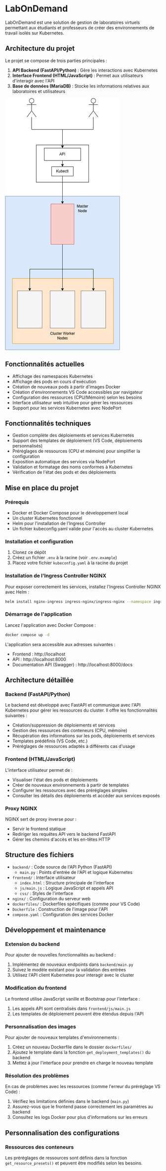 # LabOnDemand

LabOnDemand est une solution de gestion de laboratoires virtuels permettant aux étudiants et professeurs de créer des environnements de travail isolés sur Kubernetes.

## Architecture du projet

Le projet se compose de trois parties principales :

1. **API Backend (FastAPI/Python)** : Gère les interactions avec Kubernetes
2. **Interface Frontend (HTML/JavaScript)** : Permet aux utilisateurs d'interagir avec l'API
3. **Base de données (MariaDB)** : Stocke les informations relatives aux laboratoires et utilisateurs

![Diagramme](Diagrammes/Diagramme-API.drawio.png)

## Fonctionnalités actuelles

- Affichage des namespaces Kubernetes
- Affichage des pods en cours d'exécution
- Création de nouveaux pods à partir d'images Docker
- Création d'environnements VS Code accessibles par navigateur
- Configuration des ressources (CPU/Mémoire) selon les besoins
- Interface utilisateur web intuitive pour gérer les ressources
- Support pour les services Kubernetes avec NodePort

## Fonctionnalités techniques

- Gestion complète des déploiements et services Kubernetes
- Support des templates de déploiement (VS Code, déploiements personnalisés)
- Préréglages de ressources (CPU et mémoire) pour simplifier la configuration
- Exposition automatique des services via NodePort
- Validation et formatage des noms conformes à Kubernetes
- Vérification de l'état des pods et des déploiements

## Mise en place du projet

### Prérequis

- Docker et Docker Compose pour le développement local
- Un cluster Kubernetes fonctionnel
- Helm pour l'installation de l'Ingress Controller
- Un fichier kubeconfig.yaml valide pour l'accès au cluster Kubernetes

### Installation et configuration

1. Clonez ce dépôt
2. Créez un fichier `.env` à la racine (voir `.env.example`)
3. Placez votre fichier `kubeconfig.yaml` à la racine du projet

### Installation de l'Ingress Controller NGINX

Pour exposer correctement les services, installez l'Ingress Controller NGINX avec Helm :

```bash
helm install nginx-ingress ingress-nginx/ingress-nginx --namespace ingress-nginx --create-namespace
```

### Démarrage de l'application

Lancez l'application avec Docker Compose :

```bash
docker compose up -d
```

L'application sera accessible aux adresses suivantes :
- Frontend : http://localhost
- API : http://localhost:8000
- Documentation API (Swagger) : http://localhost:8000/docs

## Architecture détaillée

### Backend (FastAPI/Python)

Le backend est développé avec FastAPI et communique avec l'API Kubernetes pour gérer les ressources du cluster. Il offre les fonctionnalités suivantes :

- Création/suppression de déploiements et services
- Gestion des ressources des conteneurs (CPU, mémoire)
- Récupération des informations sur les pods, déploiements et services
- Templates prédéfinis (VS Code, etc.)
- Préréglages de ressources adaptés à différents cas d'usage

### Frontend (HTML/JavaScript)

L'interface utilisateur permet de :

- Visualiser l'état des pods et déploiements
- Créer de nouveaux environnements à partir de templates
- Configurer les ressources avec des préréglages simples
- Consulter les détails des déploiements et accéder aux services exposés

### Proxy NGINX

NGINX sert de proxy inverse pour :
- Servir le frontend statique
- Rediriger les requêtes API vers le backend FastAPI
- Gérer les chemins d'accès et les en-têtes HTTP

## Structure des fichiers

- `backend/` : Code source de l'API Python (FastAPI)
  - `main.py` : Points d'entrée de l'API et logique Kubernetes
- `frontend/` : Interface utilisateur
  - `index.html` : Structure principale de l'interface
  - `js/main.js` : Logique JavaScript et appels API
  - `css/` : Styles de l'interface
- `nginx/` : Configuration du serveur web
- `dockerfiles/` : Dockerfiles spécifiques (comme pour VS Code)
- `Dockerfile` : Construction de l'image pour l'API
- `compose.yaml` : Configuration des services Docker

## Développement et maintenance

### Extension du backend

Pour ajouter de nouvelles fonctionnalités au backend :
1. Implémentez de nouveaux endpoints dans `backend/main.py`
2. Suivez le modèle existant pour la validation des entrées
3. Utilisez l'API client Kubernetes pour interagir avec le cluster

### Modification du frontend

Le frontend utilise JavaScript vanille et Bootstrap pour l'interface :
1. Les appels API sont centralisés dans `frontend/js/main.js`
2. Les templates de déploiement peuvent être étendus depuis l'API

### Personnalisation des images

Pour ajouter de nouveaux templates d'environnements :
1. Créez un nouveau Dockerfile dans le dossier `dockerfiles/`
2. Ajoutez le template dans la fonction `get_deployment_templates()` du backend
3. Mettez à jour l'interface pour prendre en charge le nouveau template

### Résolution des problèmes

En cas de problèmes avec les ressources (comme l'erreur du préréglage VS Code) :
1. Vérifiez les limitations définies dans le backend (`main.py`)
2. Assurez-vous que le frontend passe correctement les paramètres au backend
3. Consultez les logs Docker pour plus d'informations sur les erreurs

## Personnalisation des configurations

### Ressources des conteneurs

Les préréglages de ressources sont définis dans la fonction `get_resource_presets()` et peuvent être modifiés selon les besoins.